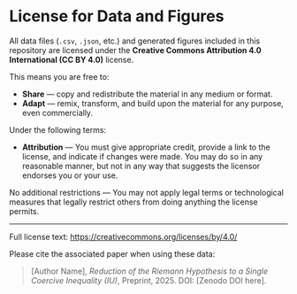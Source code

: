 # License for Data and Figures

All data files (`.csv`, `.json`, etc.) and generated figures included in this repository
are licensed under the **Creative Commons Attribution 4.0 International (CC BY 4.0)** license.

This means you are free to:

- **Share** — copy and redistribute the material in any medium or format.
- **Adapt** — remix, transform, and build upon the material for any purpose, even commercially.

Under the following terms:

- **Attribution** — You must give appropriate credit, provide a link to the license, and indicate
  if changes were made. You may do so in any reasonable manner, but not in any way that suggests
  the licensor endorses you or your use.

No additional restrictions — You may not apply legal terms or technological measures that legally
restrict others from doing anything the license permits.

---

Full license text: https://creativecommons.org/licenses/by/4.0/

Please cite the associated paper when using these data:

> [Author Name], *Reduction of the Riemann Hypothesis to a Single Coercive Inequality (IU)*,
> Preprint, 2025. DOI: [Zenodo DOI here].

